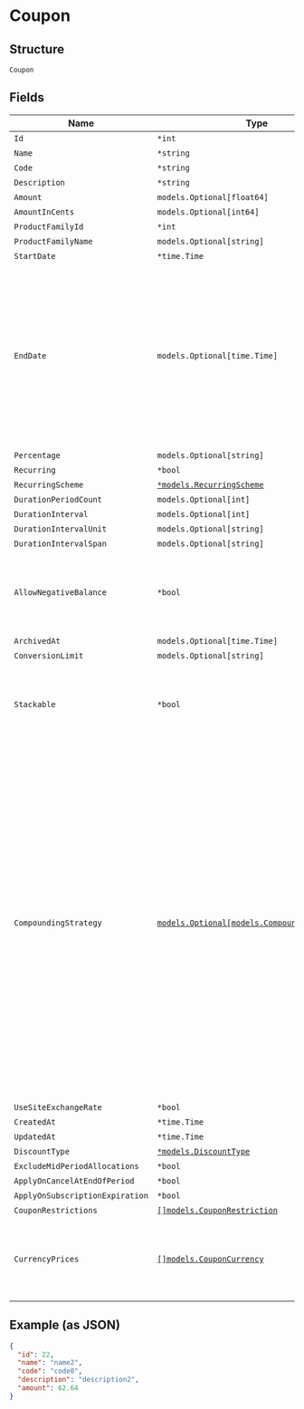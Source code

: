
# Coupon

## Structure

`Coupon`

## Fields

| Name | Type | Tags | Description |
|  --- | --- | --- | --- |
| `Id` | `*int` | Optional | - |
| `Name` | `*string` | Optional | - |
| `Code` | `*string` | Optional | - |
| `Description` | `*string` | Optional | - |
| `Amount` | `models.Optional[float64]` | Optional | - |
| `AmountInCents` | `models.Optional[int64]` | Optional | - |
| `ProductFamilyId` | `*int` | Optional | - |
| `ProductFamilyName` | `models.Optional[string]` | Optional | - |
| `StartDate` | `*time.Time` | Optional | - |
| `EndDate` | `models.Optional[time.Time]` | Optional | After the given time, this coupon code will be invalid for new signups. Recurring discounts started before this date will continue to recur even after this date. |
| `Percentage` | `models.Optional[string]` | Optional | - |
| `Recurring` | `*bool` | Optional | - |
| `RecurringScheme` | [`*models.RecurringScheme`](../../doc/models/recurring-scheme.md) | Optional | - |
| `DurationPeriodCount` | `models.Optional[int]` | Optional | - |
| `DurationInterval` | `models.Optional[int]` | Optional | - |
| `DurationIntervalUnit` | `models.Optional[string]` | Optional | - |
| `DurationIntervalSpan` | `models.Optional[string]` | Optional | - |
| `AllowNegativeBalance` | `*bool` | Optional | If set to true, discount is not limited (credits will carry forward to next billing). |
| `ArchivedAt` | `models.Optional[time.Time]` | Optional | - |
| `ConversionLimit` | `models.Optional[string]` | Optional | - |
| `Stackable` | `*bool` | Optional | A stackable coupon can be combined with other coupons on a Subscription. |
| `CompoundingStrategy` | [`models.Optional[models.CompoundingStrategy]`](../../doc/models/compounding-strategy.md) | Optional | Applicable only to stackable coupons. For `compound`, Percentage-based discounts will be calculated against the remaining price, after prior discounts have been calculated. For `full-price`, Percentage-based discounts will always be calculated against the original item price, before other discounts are applied. |
| `UseSiteExchangeRate` | `*bool` | Optional | - |
| `CreatedAt` | `*time.Time` | Optional | - |
| `UpdatedAt` | `*time.Time` | Optional | - |
| `DiscountType` | [`*models.DiscountType`](../../doc/models/discount-type.md) | Optional | - |
| `ExcludeMidPeriodAllocations` | `*bool` | Optional | - |
| `ApplyOnCancelAtEndOfPeriod` | `*bool` | Optional | - |
| `ApplyOnSubscriptionExpiration` | `*bool` | Optional | - |
| `CouponRestrictions` | [`[]models.CouponRestriction`](../../doc/models/coupon-restriction.md) | Optional | - |
| `CurrencyPrices` | [`[]models.CouponCurrency`](../../doc/models/coupon-currency.md) | Optional | Returned in read, find, and list endpoints if the query parameter is provided. |

## Example (as JSON)

```json
{
  "id": 22,
  "name": "name2",
  "code": "code0",
  "description": "description2",
  "amount": 62.64
}
```

